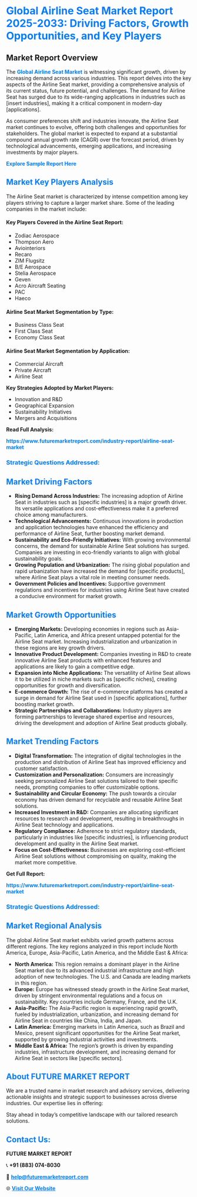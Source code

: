 <h1 style="color: #007BFF;">Global Airline Seat Market Report 2025-2033: Driving Factors, Growth Opportunities, and Key Players</h1>

<section id="overview">
<h2>Market Report Overview</h2>
<p>The <a href="https://www.futuremarketreport.com/industry-report/airline-seat-market" style="color: #007BFF; text-decoration: none;"><strong>Global Airline Seat Market</strong></a> is witnessing significant growth, driven by increasing demand across various industries. This report delves into the key aspects of the Airline Seat market, providing a comprehensive analysis of its current status, future potential, and challenges. The demand for Airline Seat has surged due to its wide-ranging applications in industries such as [insert industries], making it a critical component in modern-day [applications].</p>
<p>As consumer preferences shift and industries innovate, the Airline Seat market continues to evolve, offering both challenges and opportunities for stakeholders. The global market is expected to expand at a substantial compound annual growth rate (CAGR) over the forecast period, driven by technological advancements, emerging applications, and increasing investments by major players.</p>
</section>

<section id="overview">
<p><a href="https://www.futuremarketreport.com/request-sample/reportId=113456" style="color: #007BFF; text-decoration: none;"><strong>Explore Sample Report Here</strong></a></p>
</section>

<section id="key-players">
<h2 style="color: #007BFF;">Market Key Players Analysis</h2>
<p>The Airline Seat market is characterized by intense competition among key players striving to capture a larger market share. Some of the leading companies in the market include:</p>
<h4>Key Players Covered in the Airline Seat Report:</h4>
<ul><li>Zodiac Aerospace</li><li>Thompson Aero</li><li>Aviointeriors</li><li>Recaro</li><li>ZIM Flugsitz</li><li>B/E Aerospace</li><li>Stelia Aerospace</li><li>Geven</li><li>Acro Aircraft Seating</li><li>PAC</li><li>Haeco</li></ul>
<h4>Airline Seat Market Segmentation by Type:</h4>
<ul><li>Business Class Seat</li><li>First Class Seat</li><li>Economy Class Seat</li></ul>

<h4>Airline Seat Market Segmentation by Application:</h4>
<ul><li>Commercial Aircraft</li><li>Private Aircraft</li><li>Airline Seat</li></ul>
<p><strong>Key Strategies Adopted by Market Players:</strong></p>
<ul>
<li>Innovation and R&D</li>
<li>Geographical Expansion</li>
<li>Sustainability Initiatives</li>
<li>Mergers and Acquisitions</li>
</ul>
</section>

<section>
<p><strong>Read Full Analysis: </strong></p><a href="https://www.futuremarketreport.com/industry-report/airline-seat-market" style="color: #007BFF; text-decoration: none;"><strong>https://www.futuremarketreport.com/industry-report/airline-seat-market</strong></a>
<h3 style="color: #007BFF;">Strategic Questions Addressed:</h3>
</section>

<section id="driving-factors">
<h2 style="color: #007BFF;">Market Driving Factors</h2>
<ul>
<li><strong>Rising Demand Across Industries:</strong> The increasing adoption of Airline Seat in industries such as [specific industries] is a major growth driver. Its versatile applications and cost-effectiveness make it a preferred choice among manufacturers.</li>
<li><strong>Technological Advancements:</strong> Continuous innovations in production and application technologies have enhanced the efficiency and performance of Airline Seat, further boosting market demand.</li>
<li><strong>Sustainability and Eco-Friendly Initiatives:</strong> With growing environmental concerns, the demand for sustainable Airline Seat solutions has surged. Companies are investing in eco-friendly variants to align with global sustainability goals.</li>
<li><strong>Growing Population and Urbanization:</strong> The rising global population and rapid urbanization have increased the demand for [specific products], where Airline Seat plays a vital role in meeting consumer needs.</li>
<li><strong>Government Policies and Incentives:</strong> Supportive government regulations and incentives for industries using Airline Seat have created a conducive environment for market growth.</li>
</ul>
</section>

<section id="growth-opportunities">
<h2 style="color: #007BFF;">Market Growth Opportunities</h2>
<ul>
<li><strong>Emerging Markets:</strong> Developing economies in regions such as Asia-Pacific, Latin America, and Africa present untapped potential for the Airline Seat market. Increasing industrialization and urbanization in these regions are key growth drivers.</li>
<li><strong>Innovative Product Development:</strong> Companies investing in R&D to create innovative Airline Seat products with enhanced features and applications are likely to gain a competitive edge.</li>
<li><strong>Expansion into Niche Applications:</strong> The versatility of Airline Seat allows it to be utilized in niche markets such as [specific niches], creating opportunities for growth and diversification.</li>
<li><strong>E-commerce Growth:</strong> The rise of e-commerce platforms has created a surge in demand for Airline Seat used in [specific applications], further boosting market growth.</li>
<li><strong>Strategic Partnerships and Collaborations:</strong> Industry players are forming partnerships to leverage shared expertise and resources, driving the development and adoption of Airline Seat products globally.</li>
</ul>
</section>

<section id="trending-factors">
<h2 style="color: #007BFF;">Market Trending Factors</h2>
<ul>
<li><strong>Digital Transformation:</strong> The integration of digital technologies in the production and distribution of Airline Seat has improved efficiency and customer satisfaction.</li>
<li><strong>Customization and Personalization:</strong> Consumers are increasingly seeking personalized Airline Seat solutions tailored to their specific needs, prompting companies to offer customizable options.</li>
<li><strong>Sustainability and Circular Economy:</strong> The push towards a circular economy has driven demand for recyclable and reusable Airline Seat solutions.</li>
<li><strong>Increased Investment in R&D:</strong> Companies are allocating significant resources to research and development, resulting in breakthroughs in Airline Seat technology and applications.</li>
<li><strong>Regulatory Compliance:</strong> Adherence to strict regulatory standards, particularly in industries like [specific industries], is influencing product development and quality in the Airline Seat market.</li>
<li><strong>Focus on Cost-Effectiveness:</strong> Businesses are exploring cost-efficient Airline Seat solutions without compromising on quality, making the market more competitive.</li>
</ul>
</section>

<section>
<p><strong>Get Full Report: </strong></p><a href="https://www.futuremarketreport.com/industry-report/airline-seat-market" style="color: #007BFF; text-decoration: none;"><strong>https://www.futuremarketreport.com/industry-report/airline-seat-market</strong></a>
<h3 style="color: #007BFF;">Strategic Questions Addressed:</h3>
</section>


<section id="regional-analysis">
<h2 style="color: #007BFF;">Market Regional Analysis</h2>
<p>The global Airline Seat market exhibits varied growth patterns across different regions. The key regions analyzed in this report include North America, Europe, Asia-Pacific, Latin America, and the Middle East & Africa:</p>
<ul>
<li><strong>North America:</strong> This region remains a dominant player in the Airline Seat market due to its advanced industrial infrastructure and high adoption of new technologies. The U.S. and Canada are leading markets in this region.</li>
<li><strong>Europe:</strong> Europe has witnessed steady growth in the Airline Seat market, driven by stringent environmental regulations and a focus on sustainability. Key countries include Germany, France, and the U.K.</li>
<li><strong>Asia-Pacific:</strong> The Asia-Pacific region is experiencing rapid growth, fueled by industrialization, urbanization, and increasing demand for Airline Seat in countries like China, India, and Japan.</li>
<li><strong>Latin America:</strong> Emerging markets in Latin America, such as Brazil and Mexico, present significant opportunities for the Airline Seat market, supported by growing industrial activities and investments.</li>
<li><strong>Middle East & Africa:</strong> The region’s growth is driven by expanding industries, infrastructure development, and increasing demand for Airline Seat in sectors like [specific sectors].</li>
</ul>
</section>

<footer>
<h2 style="color: #007BFF;">About FUTURE MARKET REPORT</h2>
<p>We are a trusted name in market research and advisory services, delivering actionable insights and strategic support to businesses across diverse industries. Our expertise lies in offering:</p>

<p>Stay ahead in today’s competitive landscape with our tailored research solutions.</p>

<h2 style="color: #007BFF;">Contact Us:</h2>
<p><strong>FUTURE MARKET REPORT</strong></p>
<p>📞 <strong>+91 (883) 074-8030</strong></p>
<p>📧 <strong><a href="mailto:help@futuremarketreport.com" style="color: #007BFF;">help@futuremarketreport.com</a></strong></p>
<p>🌐 <strong><a href="https://www.futuremarketreport.com/" style="color: #007BFF;">Visit Our Website</a></strong></p>
</footer>